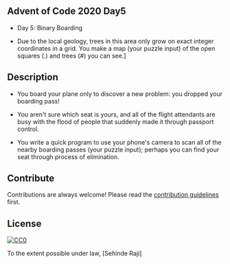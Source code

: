 

## Advent of Code 2020 Day5

- Day 5: Binary Boarding 


- Due to the local geology, trees in this area only grow on exact integer coordinates in a grid. You make a map (your puzzle input) of the open squares (.) and trees (#) you can see.]



## Description

- You board your plane only to discover a new problem: you dropped your boarding pass! 
- You aren't sure which seat is yours, and all of the flight attendants are busy with the flood of people that suddenly made it through passport control.

- You write a quick program to use your phone's camera to scan all of the nearby boarding passes (your puzzle input); perhaps you can find your seat through process of elimination.


## Contribute

Contributions are always welcome!
Please read the [contribution guidelines](contributing.md) first.

## License

[![CC0](https://licensebuttons.net/p/zero/1.0/88x31.png)](https://creativecommons.org/publicdomain/zero/1.0/)

To the extent possible under law, [Sehinde Raji]
